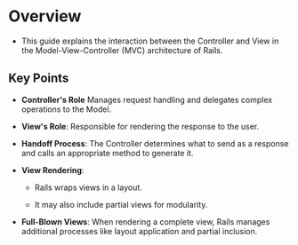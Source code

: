  # Overview

- This guide explains the interaction between the Controller and View in the Model-View-Controller (MVC) architecture of Rails.

## Key Points

- **Controller's Role** Manages request handling and delegates complex operations to the Model.

- **View's Role**: Responsible for rendering the response to the user.

- **Handoff Process**: The Controller determines what to send as a response and calls an appropriate method to generate it.

- **View Rendering**:

  - Rails wraps views in a layout.

  - It may also include partial views for modularity.

- **Full-Blown Views**: When rendering a complete view, Rails manages additional processes like layout application and partial inclusion.



